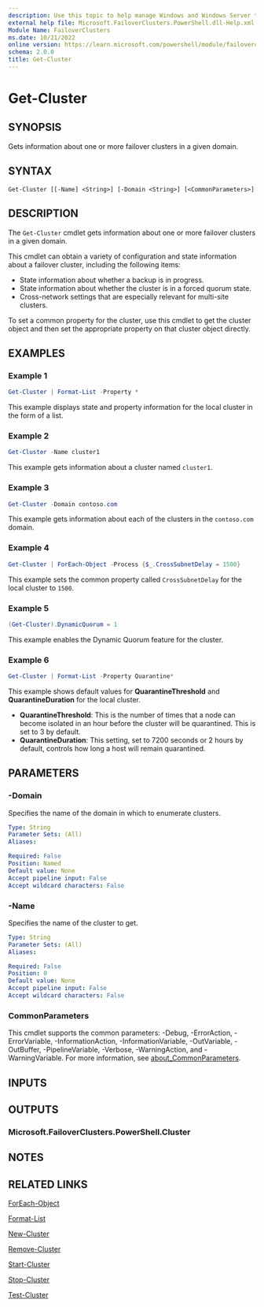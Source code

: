 ```yaml
---
description: Use this topic to help manage Windows and Windows Server technologies with Windows PowerShell.
external help file: Microsoft.FailoverClusters.PowerShell.dll-Help.xml
Module Name: FailoverClusters
ms.date: 10/21/2022
online version: https://learn.microsoft.com/powershell/module/failoverclusters/get-cluster?view=windowsserver2022-ps&wt.mc_id=ps-gethelp
schema: 2.0.0
title: Get-Cluster
---
```


# Get-Cluster

## SYNOPSIS
Gets information about one or more failover clusters in a given domain.

## SYNTAX

```
Get-Cluster [[-Name] <String>] [-Domain <String>] [<CommonParameters>]
```

## DESCRIPTION

The `Get-Cluster` cmdlet gets information about one or more failover clusters in a given domain.

This cmdlet can obtain a variety of configuration and state information about a failover cluster,
including the following items:

- State information about whether a backup is in progress.
- State information about whether the cluster is in a forced quorum state.
- Cross-network settings that are especially relevant for multi-site clusters.

To set a common property for the cluster, use this cmdlet to get the cluster object and then set the
appropriate property on that cluster object directly.

## EXAMPLES

### Example 1

```powershell
Get-Cluster | Format-List -Property *
```

This example displays state and property information for the local cluster in the form of a list.

### Example 2

```powershell
Get-Cluster -Name cluster1
```

This example gets information about a cluster named `cluster1`.

### Example 3

```powershell
Get-Cluster -Domain contoso.com
```

This example gets information about each of the clusters in the `contoso.com` domain.

### Example 4

```powershell
Get-Cluster | ForEach-Object -Process {$_.CrossSubnetDelay = 1500}
```

This example sets the common property called `CrossSubnetDelay` for the local cluster to `1500`.

### Example 5

```powershell
(Get-Cluster).DynamicQuorum = 1
```

This example enables the Dynamic Quorum feature for the cluster.

### Example 6

```powershell
Get-Cluster | Format-List -Property Quarantine*
```

This example shows default values for **QuarantineThreshold** and **QuarantineDuration** for the
local cluster.

- **QuarantineThreshold**: This is the number of times that a node can become isolated in an hour
 before the cluster will be quarantined. This is set to 3 by default.
- **QuarantineDuration**: This setting, set to 7200 seconds or 2 hours by default, controls how long
  a host will remain quarantined.

## PARAMETERS

### -Domain

Specifies the name of the domain in which to enumerate clusters.

```yaml
Type: String
Parameter Sets: (All)
Aliases: 

Required: False
Position: Named
Default value: None
Accept pipeline input: False
Accept wildcard characters: False
```

### -Name

Specifies the name of the cluster to get.

```yaml
Type: String
Parameter Sets: (All)
Aliases: 

Required: False
Position: 0
Default value: None
Accept pipeline input: False
Accept wildcard characters: False
```

### CommonParameters

This cmdlet supports the common parameters: -Debug, -ErrorAction, -ErrorVariable,
-InformationAction, -InformationVariable, -OutVariable, -OutBuffer, -PipelineVariable, -Verbose,
-WarningAction, and -WarningVariable. For more information, see
[about_CommonParameters](https://go.microsoft.com/fwlink/?LinkID=113216).

## INPUTS

## OUTPUTS

### Microsoft.FailoverClusters.PowerShell.Cluster

## NOTES

## RELATED LINKS

[ForEach-Object](https://go.microsoft.com/fwlink/p/?LinkId=113300)

[Format-List](https://go.microsoft.com/fwlink/p/?LinkId=113302)

[New-Cluster](./New-Cluster.md)

[Remove-Cluster](./Remove-Cluster.md)

[Start-Cluster](./Start-Cluster.md)

[Stop-Cluster](./Stop-Cluster.md)

[Test-Cluster](./Test-Cluster.md)
